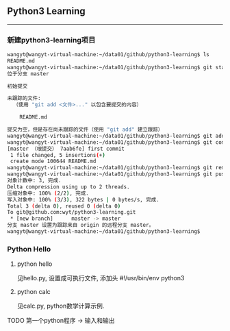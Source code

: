 ## Python3 Learning
------

### 新建python3-learning项目

```bash
wangyt@wangyt-virtual-machine:~/data01/github/python3-learning$ ls
README.md
wangyt@wangyt-virtual-machine:~/data01/github/python3-learning$ git status
位于分支 master

初始提交

未跟踪的文件:
  （使用 "git add <文件>..." 以包含要提交的内容）

	README.md

提交为空，但是存在尚未跟踪的文件（使用 "git add" 建立跟踪）
wangyt@wangyt-virtual-machine:~/data01/github/python3-learning$ git add README.md
wangyt@wangyt-virtual-machine:~/data01/github/python3-learning$ git commit -m "first commit"
[master （根提交） 7aab6fe] first commit
 1 file changed, 5 insertions(+)
 create mode 100644 README.md
wangyt@wangyt-virtual-machine:~/data01/github/python3-learning$ git remote add origin git@github.com:wyt/python3-learning.git
wangyt@wangyt-virtual-machine:~/data01/github/python3-learning$ git push -u origin master
对象计数中: 3, 完成.
Delta compression using up to 2 threads.
压缩对象中: 100% (2/2), 完成.
写入对象中: 100% (3/3), 322 bytes | 0 bytes/s, 完成.
Total 3 (delta 0), reused 0 (delta 0)
To git@github.com:wyt/python3-learning.git
 * [new branch]      master -> master
分支 master 设置为跟踪来自 origin 的远程分支 master。
wangyt@wangyt-virtual-machine:~/data01/github/python3-learning$ 
```

### Python Hello

1. python hello

   见hello.py, 设置成可执行文件, 添加头 #!/usr/bin/env python3

2. python calc

   见calc.py, python数学计算示例.

TODO 第一个python程序 -> 输入和输出


